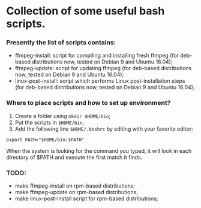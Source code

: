# Collection of some useful bash scripts.

### Presently the list of scripts contains:
* ffmpeg-install: script for compiling and installing fresh ffmpeg (for deb-based distributions now, tested on Debian 9 and Ubuntu 16.04);
* ffmpeg-update: script for updating ffmpeg (for deb-based distributions now, tested on Debian 9 and Ubuntu 16.04);
* linux-post-install: script which performs Linux post-installation steps (for deb-based distributions now, tested on Debian 9 and Ubuntu 16.04);

### Where to place scripts and how to set up environment?
1. Create a folder using ```mkdir $HOME/bin```;
2. Put the scripts in ```$HOME/bin```;
3. Add the following line ```$HOME/.bashrc``` by editing with your favorite editor:
```
export PATH="$HOME/bin:$PATH"
```
When the system is looking for the command you typed, it will look in each directory
of $PATH and execute the first match it finds.

### TODO:
* make ffmpeg-install on rpm-based distributions;
* make ffmpeg-update on rpm-based distributions;
* make linux-post-install script for rpm-based distributions;
